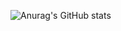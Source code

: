 <link rel="stylesheet" type='text/css' href="https://cdn.jsdelivr.net/gh/devicons/devicon@latest/devicon.min.css" />
          

![Anurag's GitHub stats](https://github-readme-stats.vercel.app/api?username=Diogoxr&show_icons=true&theme=radical)

<div>
<i class="devicon-html5-plain-wordmark colored"></i>
</div>
